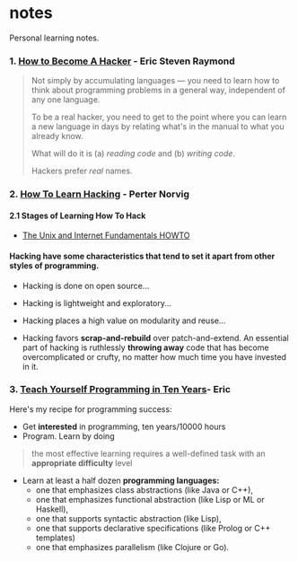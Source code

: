 # notes
Personal learning notes.

### 1. [How to Become A Hacker](http://www.catb.org/esr/faqs/hacker-howto.html) - Eric Steven Raymond

> Not simply by accumulating languages — you need to learn how to think about programming problems in a general way, independent of any one language.
>
> To be a real hacker, you need to get to the point where you can learn a new language in days by relating what's in the manual to what you already know.
>
> What will do it is (a) *reading code* and (b) *writing code*.
>
> Hackers prefer *real* names. 

### 2. [How To Learn Hacking](http://www.catb.org/esr/faqs/hacking-howto.html) - Perter Norvig
#### 2.1 Stages of Learning How To Hack
- [The Unix and Internet Fundamentals HOWTO](http://www.tldp.org/HOWTO/Unix-and-Internet-Fundamentals-HOWTO/index.html)
#### Hacking have some characteristics that tend to set it apart from other styles of programming.

- Hacking is done on open source...

- Hacking is lightweight and exploratory...

- Hacking places a high value on modularity and reuse...

- Hacking favors **scrap-and-rebuild** over patch-and-extend. An essential part of hacking is ruthlessly **throwing away** code that has become overcomplicated or crufty, no matter how much time you have invested in it.

### 3. [Teach Yourself Programming in Ten Years](http://norvig.com/21-days.html)- Eric

Here's my recipe for programming success:

- Get **interested** in programming, ten years/10000 hours
- Program. Learn by doing

> the most effective learning requires a well-defined task with an **appropriate difficulty** level

- Learn at least a half dozen **programming languages:**
  - one that emphasizes class abstractions (like Java or C++),
  - one that emphasizes functional abstraction (like Lisp or ML or Haskell),
  - one that supports syntactic abstraction (like Lisp),
  - one that supports declarative specifications (like Prolog or C++ templates)
  - one that emphasizes parallelism (like Clojure or Go).

